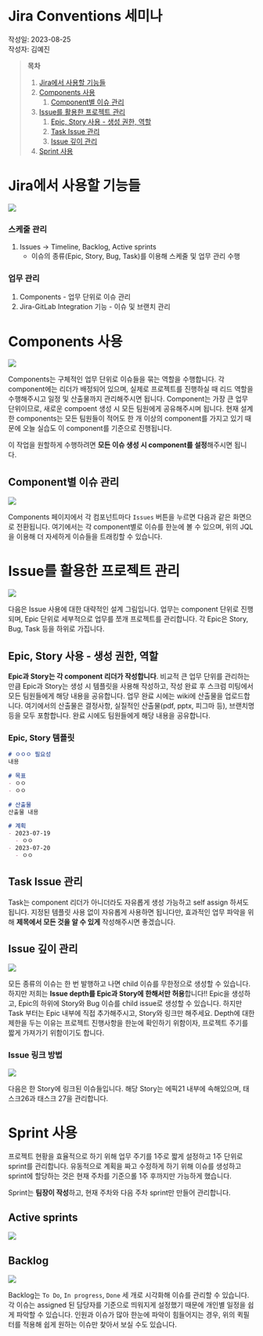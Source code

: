 # Jira Conventions 세미나

작성일: 2023-08-25 <br>
작성자: 김예진

> **목차**
>
> 1. [Jira에서 사용할 기능들](#jira에서-사용할-기능들)
> 2. [Components 사용](#components-사용)
>    1. [Component별 이슈 관리](#component별-이슈-관리)
> 3. [Issue를 활용한 프로젝트 관리](#issue를-활용한-프로젝트-관리)
>    1. [Epic, Story 사용 - 생성 권한, 역할](#epic-story-사용---생성-권한-역할)
>    2. [Task Issue 관리](#task-issue-관리)
>    3. [Issue 깊이 관리](#issue-깊이-관리)
> 4. [Sprint 사용](#sprint-사용)

# Jira에서 사용할 기능들

![](images/convention01.png)

### 스케줄 관리

1. Issues → Timeline, Backlog, Active sprints
   - 이슈의 종류(Epic, Story, Bug, Task)를 이용해 스케줄 및 업무 관리 수행

### 업무 관리

1. Components - 업무 단위로 이슈 관리
2. Jira-GitLab Integration 기능 - 이슈 및 브랜치 관리

# Components 사용

![](images/convention02.png)

Components는 구체적인 업무 단위로 이슈들을 묶는 역할을 수행합니다. 각 component에는 리더가 배정되어 있으며, 실제로 프로젝트를 진행하실 때 리드 역할을 수행해주시고 일정 및 산출물까지 관리해주시면 됩니다. Component는 가장 큰 업무 단위이므로, 새로운 compoent 생성 시 모든 팀원에게 공유해주시며 됩니다. 현재 설계한 components는 모든 팀원들이 적어도 한 개 이상의 component를 가지고 있기 때문에 오늘 실습도 이 component를 기준으로 진행됩니다.

이 작업을 원할하게 수행하려면 **모든 이슈 생성 시 component를 설정**해주시면 됩니다.

## Component별 이슈 관리

![](images/convention03.png)

Components 페이지에서 각 컴포넌트마다 `Issues` 버튼을 누르면 다음과 같은 화면으로 전환됩니다. 여기에서는 각 component별로 이슈를 한눈에 볼 수 있으며, 위의 JQL을 이용해 더 자세하게 이슈들을 트래킹할 수 있습니다.

# Issue를 활용한 프로젝트 관리

![](images/convention04.jpg)

다음은 Issue 사용에 대한 대략적인 설계 그림입니다. 업무는 component 단위로 진행되며, Epic 단위로 세부적으로 업무를 쪼개 프로젝트를 관리합니다. 각 Epic은 Story, Bug, Task 등을 하위로 가집니다.

## Epic, Story 사용 - 생성 권한, 역할

**Epic과 Story는 각 component 리더가 작성합니다**. 비교적 큰 업무 단위를 관리하는 만큼 Epic과 Story는 생성 시 템플릿을 사용해 작성하고, 작성 완료 후 스크럼 미팅에서 모든 팀원들에게 해당 내용을 공유합니다. 업무 완료 시에는 wiki에 산출물을 업로드합니다. 여기에서의 산출물은 결정사항, 실질적인 산출물(pdf, pptx, 피그마 등), 브랜치명 등을 모두 포함합니다. 완료 시에도 팀원들에게 해당 내용을 공유합니다.

### Epic, Story 템플릿

```markdown
# ㅇㅇㅇ 필요성
내용

# 목표
- ㅇㅇ
- ㅇㅇ

# 산출물
산출물 내용

# 계획
- 2023-07-19
  - ㅇㅇ
- 2023-07-20
  - ㅇㅇ
```



## Task Issue 관리

Task는 component 리더가 아니더라도 자유롭게 생성 가능하고 self assign 하셔도 됩니다. 지정된 템플릿 사용 없이 자유롭게 사용하면 됩니다만, 효과적인 업무 파악을 위해 **제목에서 모든 것을 알 수 있게** 작성해주시면 좋겠습니다.

## Issue 깊이 관리

![](images/convention05.jpg)

모든 종류의 이슈는 한 번 발행하고 나면 child 이슈를 무한정으로 생성할 수 있습니다. 하지만 저희는 **Issue depth를 Epic과 Story에 한해서만 허용**합니다!! Epic을 생성하고, Epic의 하위에 Story와 Bug 이슈를 child issue로 생성할 수 있습니다. 하지만 Task 부터는 Epic 내부에 직접 추가해주시고, Story와 링크만 해주세요. Depth에 대한 제한을 두는 이유는 프로젝트 진행사항을 한눈에 확인하기 위함이자, 프로젝트 주기를 짧게 가져가기 위함이기도 합니다.

### Issue 링크 방법

 ![](images/convention06.png)

다음은 한 Story에 링크된 이슈들입니다. 해당 Story는 에픽21 내부에 속해있으며, 태스크26과 태스크 27을 관리합니다.

# Sprint 사용

프로젝트 현황을 효율적으로 하기 위해 업무 주기를 1주로 짧게 설정하고 1주 단위로 sprint를 관리합니다. 유동적으로 계획을 짜고 수정하게 하기 위해 이슈를 생성하고 sprint에 할당하는 것은 현재 주차를 기준으롤 1주 후까지만 가능하게 했습니다.

Sprint는 **팀장이 작성**하고, 현재 주차와 다음 주차 sprint만 만들어 관리합니다.

## Active sprints

![](images/convention07.png)

## Backlog

![](images\convention08.png)

Backlog는 `To Do`, `In progress`, `Done` 세 개로 시각화해 이슈를 관리할 수 있습니다. 각 이슈는 assigned 된 담당자를 기준으로 띄워지게 설정했기 때문에 개인별 일정을 쉽게 파악할 수 있습니다. 인원과 이슈가 많아 한눈에 파악이 힘들어지는 경우, 위의 퀵필터를 적용해 쉽게 원하는 이슈만 찾아서 보실 수도 있습니다.